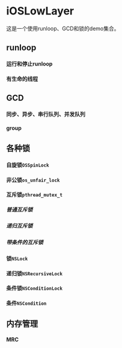# iOSLowLayer
这是一个使用runloop、GCD和锁的demo集合。
## runloop
#### 运行和停止runloop
#### 有生命的线程
## GCD
#### 同步、异步、串行队列、并发队列
#### group
## 各种锁
#### 自旋锁`OSSpinLock`
#### 非公锁`os_unfair_lock`
#### 互斥锁`pthread_mutex_t`
##### 普通互斥锁
##### 递归互斥锁
##### 带条件的互斥锁
#### 锁`NSLock`
#### 递归锁`NSRecursiveLock`
#### 条件锁`NSConditionLock`
#### 条件`NSCondition`
## 内存管理
#### MRC

